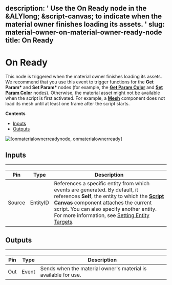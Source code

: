 description: ' Use the On Ready node in the &ALYlong; &script-canvas; to indicate
  when the material owner finishes loading its assets. '
slug: material-owner-on-material-owner-ready-node
title: On Ready
---
# On Ready<a name="material-owner-on-material-owner-ready-node"></a>

This node is triggered when the material owner finishes loading its assets\. We recommend that you use this event to trigger functions for the **Get Param\*** and **Set Param\*** nodes \(for example, the **[Get Param Color](material-owner-get-param-color-node.md)** and **[Set Param Color](material-owner-set-param-color.md)** nodes\)\. Otherwise, the material asset might not be available when the script is first activated\. For example, a **[Mesh](component-static-mesh.md)** component does not load its mesh until at least one frame after the script starts\.

**Contents**
+ [Inputs](#material-owner-on-material-owner-ready-node-input)
+ [Outputs](#material-owner-on-material-owner-ready-node-output)

![\[onmaterialownerreadynode, onmaterialownerready\]](/images/scripting/script-canvas/scriptcanvasnodes/script-canvas-on-ready-material-owner-node.png)

## Inputs<a name="material-owner-on-material-owner-ready-node-input"></a>


****  

| Pin | Type | Description | 
| --- | --- | --- | 
| Source | EntityID |  References a specific entity from which events are generated\. By default, it references **Self**, the entity to which the **[Script Canvas](component-script-canvas.md)** component attaches the current script\.  You can also specify another entity\. For more information, see [Setting Entity Targets](script-canvas-referencing-entities.md)\.  | 

## Outputs<a name="material-owner-on-material-owner-ready-node-output"></a>


****  

| Pin | Type | Description | 
| --- | --- | --- | 
| Out | Event | Sends when the material owner's material is available for use\. | 